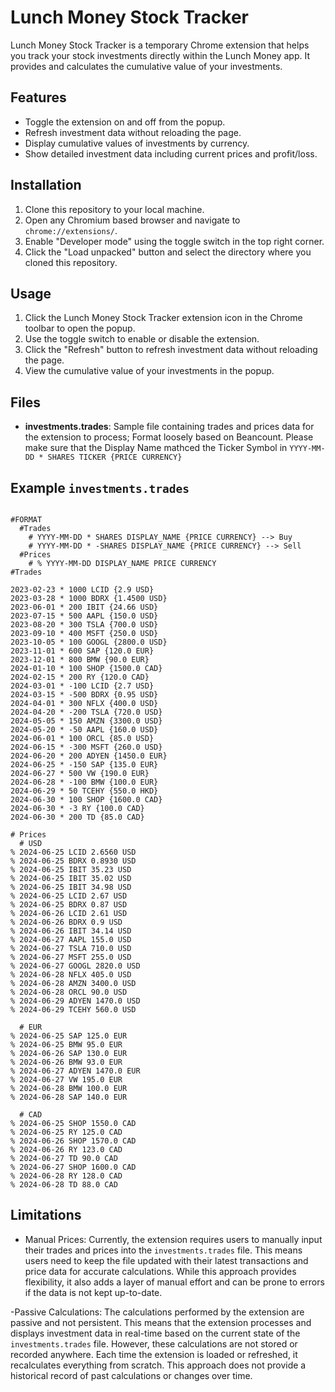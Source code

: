 # Lunch Money Stock Tracker

Lunch Money Stock Tracker is a temporary Chrome extension that helps you track your stock investments directly within the Lunch Money app. It provides and calculates the cumulative value of your investments.

## Features

- Toggle the extension on and off from the popup.
- Refresh investment data without reloading the page.
- Display cumulative values of investments by currency.
- Show detailed investment data including current prices and profit/loss.

## Installation

1. Clone this repository to your local machine.
2. Open any Chromium based browser and navigate to `chrome://extensions/`.
3. Enable "Developer mode" using the toggle switch in the top right corner.
4. Click the "Load unpacked" button and select the directory where you cloned this repository.

## Usage

1. Click the Lunch Money Stock Tracker extension icon in the Chrome toolbar to open the popup.
2. Use the toggle switch to enable or disable the extension.
3. Click the "Refresh" button to refresh investment data without reloading the page.
4. View the cumulative value of your investments in the popup.

## Files

- **investments.trades**: Sample file containing trades and prices data for the extension to process; Format loosely based on Beancount. Please make sure that the Display Name mathced the Ticker Symbol in `YYYY-MM-DD * SHARES TICKER {PRICE CURRENCY}`


## Example `investments.trades`

```plaintext

#FORMAT
  #Trades
    # YYYY-MM-DD * SHARES DISPLAY_NAME {PRICE CURRENCY} --> Buy
    # YYYY-MM-DD * -SHARES DISPLAY_NAME {PRICE CURRENCY} --> Sell
  #Prices
    # % YYYY-MM-DD DISPLAY_NAME PRICE CURRENCY
#Trades

2023-02-23 * 1000 LCID {2.9 USD}
2023-03-28 * 1000 BDRX {1.4500 USD}
2023-06-01 * 200 IBIT {24.66 USD}
2023-07-15 * 500 AAPL {150.0 USD}
2023-08-20 * 300 TSLA {700.0 USD}
2023-09-10 * 400 MSFT {250.0 USD}
2023-10-05 * 100 GOOGL {2800.0 USD}
2023-11-01 * 600 SAP {120.0 EUR}
2023-12-01 * 800 BMW {90.0 EUR}
2024-01-10 * 100 SHOP {1500.0 CAD}
2024-02-15 * 200 RY {120.0 CAD}
2024-03-01 * -100 LCID {2.7 USD}
2024-03-15 * -500 BDRX {0.95 USD}
2024-04-01 * 300 NFLX {400.0 USD}
2024-04-20 * -200 TSLA {720.0 USD}
2024-05-05 * 150 AMZN {3300.0 USD}
2024-05-20 * -50 AAPL {160.0 USD}
2024-06-01 * 100 ORCL {85.0 USD}
2024-06-15 * -300 MSFT {260.0 USD}
2024-06-20 * 200 ADYEN {1450.0 EUR}
2024-06-25 * -150 SAP {135.0 EUR}
2024-06-27 * 500 VW {190.0 EUR}
2024-06-28 * -100 BMW {100.0 EUR}
2024-06-29 * 50 TCEHY {550.0 HKD}
2024-06-30 * 100 SHOP {1600.0 CAD}
2024-06-30 * -3 RY {100.0 CAD}
2024-06-30 * 200 TD {85.0 CAD}

# Prices
  # USD
% 2024-06-25 LCID 2.6560 USD
% 2024-06-25 BDRX 0.8930 USD 
% 2024-06-25 IBIT 35.23 USD
% 2024-06-25 IBIT 35.02 USD 
% 2024-06-25 IBIT 34.98 USD 
% 2024-06-25 LCID 2.67 USD 
% 2024-06-25 BDRX 0.87 USD
% 2024-06-26 LCID 2.61 USD
% 2024-06-26 BDRX 0.9 USD
% 2024-06-26 IBIT 34.14 USD
% 2024-06-27 AAPL 155.0 USD
% 2024-06-27 TSLA 710.0 USD
% 2024-06-27 MSFT 255.0 USD
% 2024-06-27 GOOGL 2820.0 USD
% 2024-06-28 NFLX 405.0 USD
% 2024-06-28 AMZN 3400.0 USD
% 2024-06-28 ORCL 90.0 USD
% 2024-06-29 ADYEN 1470.0 USD
% 2024-06-29 TCEHY 560.0 USD

  # EUR
% 2024-06-25 SAP 125.0 EUR
% 2024-06-25 BMW 95.0 EUR
% 2024-06-26 SAP 130.0 EUR
% 2024-06-26 BMW 93.0 EUR
% 2024-06-27 ADYEN 1470.0 EUR
% 2024-06-27 VW 195.0 EUR
% 2024-06-28 BMW 100.0 EUR
% 2024-06-28 SAP 140.0 EUR

  # CAD
% 2024-06-25 SHOP 1550.0 CAD
% 2024-06-25 RY 125.0 CAD
% 2024-06-26 SHOP 1570.0 CAD
% 2024-06-26 RY 123.0 CAD
% 2024-06-27 TD 90.0 CAD
% 2024-06-27 SHOP 1600.0 CAD
% 2024-06-28 RY 128.0 CAD
% 2024-06-28 TD 88.0 CAD

```

## Limitations

- Manual Prices: Currently, the extension requires users to manually input their trades and prices into the `investments.trades` file. This means users need to keep the file updated with their latest transactions and price data for accurate calculations. While this approach provides flexibility, it also adds a layer of manual effort and can be prone to errors if the data is not kept up-to-date.

-Passive Calculations: The calculations performed by the extension are passive and not persistent. This means that the extension processes and displays investment data in real-time based on the current state of the `investments.trades` file. However, these calculations are not stored or recorded anywhere. Each time the extension is loaded or refreshed, it recalculates everything from scratch. This approach does not provide a historical record of past calculations or changes over time.